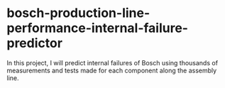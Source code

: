 # bosch-production-line-performance-internal-failure-predictor
In this project, I will predict internal failures of Bosch using thousands of measurements and tests made for each component along the assembly line.

